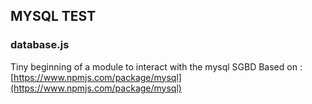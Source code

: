 ## MYSQL TEST
### database.js
Tiny beginning of a module to interact with the mysql SGBD
Based on : [https://www.npmjs.com/package/mysql](https://www.npmjs.com/package/mysql)
